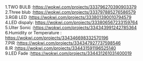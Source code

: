 1.TWO BULB   :https://wokwi.com/projects/333796270390903379<br>
2.Three blub :https://wokwi.com/projects/333797885276586579<br>
3.RGB LED    :https://wokwi.com/projects/333801390010794579 <br>
4.LED dispaly: https://wokwi.com/projects/333806567233159764<br>
5.Ulter Sonic :https://wokwi.com/projects/334343991242785364<br>
6.Humidity or Temperature : https://wokwi.com/projects/334346698332570196<br>
7.PIR   :https://wokwi.com/projects/334347927737598546<br>
8.IR    :https://wokwi.com/projects/334431591196525140<br>
9.LED Fade   :https://wokwi.com/projects/334431261031400019
